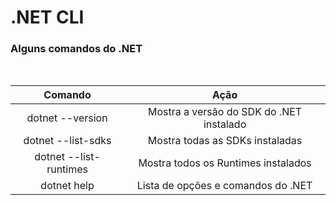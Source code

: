 # .NET CLI

### Alguns comandos do .NET

&nbsp;

Comando | Ação
 :------: | :------: 
dotnet --version | Mostra a versão do SDK do .NET instalado
dotnet --list-sdks | Mostra todas as SDKs instaladas
dotnet --list-runtimes | Mostra todos os Runtimes instalados
dotnet help | Lista de opções e comandos do .NET

